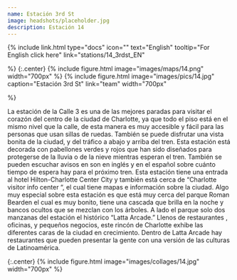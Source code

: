 ```yaml
---
name: Estación 3rd St
image: headshots/placeholder.jpg
description: Estación 14
---
```


{%
  include link.html
  type="docs"
  icon=""
  text="English"
  tooltip="For English click here"
  link="stations/14_3rdst_EN"

%}
{:.center}
{%
  include figure.html
  image="images/maps/14.png"
  width="700px"
%}
{%
  include figure.html
  image="images/pics/14.jpg"
  caption="Estación 3rd St"
  link="team"
  width="700px"

%}

La estación de la Calle 3 es una de las mejores paradas para visitar el corazón del centro de la ciudad de Charlotte, ya que todo el piso está en el mismo nivel que la calle, de esta manera es muy accesible y fácil para las personas que usan sillas de ruedas. También se puede disfrutar una vista bonita de la ciudad, y del tráfico a abajo y arriba del tren. Esta estación está decorada con pabellones verdes y rojos que han sido diseñados para protegerse de la lluvia o de la nieve mientras esperan el tren. También se pueden escuchar avisos en son en inglés y en el español sobre cuánto tiempo de espera hay para el próximo tren. Esta estación tiene una entrada al hotel Hilton-Charlotte Center City  y también está cerca de “Charlotte visitor info center “, el cual tiene mapas  e información sobre la ciudad. Algo muy especial sobre esta estación es que está muy cerca del parque Roman Bearden el cual es muy bonito, tiene una  cascada que brilla en la noche y bancos ocultos que se mezclan con los árboles. A lado el parque solo dos manzanas del estación el histórico “Latta Arcade.” Llenos de restaurantes , oficinas, y pequeños negocios, este rincón de Charlotte exhibe las diferentes caras de la ciudad en crecimiento. Dentro de Latta Arcade hay restaurantes que pueden presentar la gente con una versión de las culturas de Latinoamérica. 

{:.center}
{%
include figure.html
image="images/collages/14.jpg"
width="700px"
%}